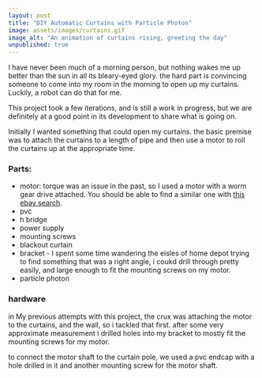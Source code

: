 ```yaml
---
layout: post
title: "DIY Automatic Curtains with Particle Photon"
image: assets/images/curtains.gif
image_alt: "An animation of curtains rising, greeting the day"
unpublished: true
---
```


I have never been much of a morning person, but nothing wakes me up better than the sun in all its bleary-eyed glory. the hard part is convincing someone to come into my room in the morning to open up my curtains. Luckily, a robot can do that for me.

<!--more-->

This project took a few iterations, and is still a work in progress, but we are definitely at a good point in its development to share what is going on.

Initially I wanted something that could open my curtains. the basic premise was to attach the curtains to a length of pipe and then use a motor to roll the curtains up at the appropriate time.

### Parts:
 * motor: torque was an issue in the past, so I used a motor with a worm gear drive attached. You should be able to find a similar one with [this ebay search](https://www.ebay.com/sch/i.html?_nkw=12v+worm+gear+motor&_sop=12).
 * pvc
 * h bridge
 * power supply
 * mounting screws
 * blackout curtain 
 * bracket - I spent some time wandering the eisles of home depot trying to find something that was a right angle, i coukd drill through pretty easily, and large enough to fit the mounting screws on my motor. 
 * particle photon

### hardware
in My previous attempts with this project, the crux was attaching the motor to the curtains, and the wall, so i tackled that first. after some very approximate measurement i drilled holes into my bracket to mostly fit the mounting screws for my motor. 

to connect the motor shaft to the curtain pole, we used a pvc endcap with a hole drilled in it and another mounting screw for the motor shaft. 




